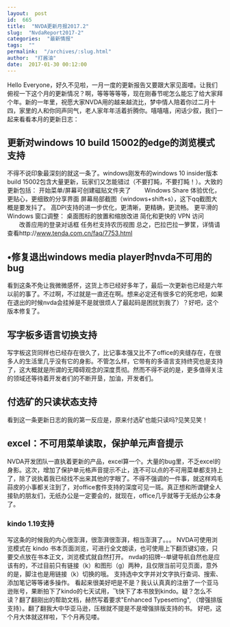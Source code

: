 ```yaml
---
layout:  post
id:  665
title:  "NVDA更新月报2017.2"
slug:  "NvdaReport2017-2"
categories:  "最新情报"
tags:  ""
permalink:  "/archives/:slug.html"
author:  "打酱油"
date:  2017-01-30 00:12:00
---
```




Hello Everyone，好久不见啦，一月一度的更新报告又要跟大家见面喽。让我们俯视一下这个月的更新情况？啊，等等等等等，现在刚春节呢怎么能忘了给大家拜个年。新的一年里，祝愿大家NVDA用的越来越流比，梦中情人陪着你过二月十四，家里的人和你同声同气，老人家年年活着折腾你。嘻嘻嘻，闲话少叙，我们一起来看看本月的更新日志：
## 更新对windows 10 build 15002的edge的浏览模式支持 #
不得不说印象最深刻的就这一条了。windows刚发布的windows 10 insider版本 build 15002包含大量更新，玩家们又怎能错过（不要打盹，不要打盹！）。大致的更新包括：
开始菜单/屏幕可创建磁贴文件夹了
　　Windows Share 体验优化，更贴心，更细致的分享界面
屏幕局部截图（windows+shift+s），这下qq截图大概是要发抖了。
高DPI支持的进一步优化，更清晰，更精确，更流畅。
更平滑的 Windows 窗口调整：
桌面图标的放置和缩放改进
简化和更快的 VPN 访问
　　改善应用的登录对话框
任务栏支持农历视图
总之，巴拉巴拉一箩筐，详情请查看http://www.tenda.com.cn/faq/7753.html
## •修复退出windows media player时nvda不可用的bug #
看到这条不免让我微微感怀，这货上市已经好多年了，最后一次更新也已经是六年以前的事了。不过啊，不过就是一直还在啊。想来必定还有很多它的死忠吧，如果在退出的时候nvda会挂掉是不是就很烦人了最起码是困扰到我了）？好吧，这个版本修复了。
## 写字板多语言切换支持 #
写字板这货同样也已经存在很久了，比记事本强又比不了office的夹缝存在，在很多人的生活里几乎没有它的身影。不管怎么样，它带有的多语言支持终究也是支持了，这大概就是所谓的无障碍观念的深度贯彻。然而不得不说的是，更多值得关注的领域还等待着开发者们的不断开垦，加油，开发者们。
## 付选矿的只读状态支持 #
看到这一条更新日志的我的第一反应是，原来付选矿也能只读吗?见笑见笑！
## excel：不可用菜单读取，保护单元声音提示
NVDA开发团队一直执着更新的产品，excel算一个。大量的bug里，不乏excel的身影。这次，增加了保护单元格声音提示不止，连不可以点的不可用菜单都支持上了，除了说执着我已经找不出来其他的字眼了。不得不强调的一件事，就这样鸡毛蒜皮的小事都关注到了，对office套件支持的深度可见一斑。真正想和所谓健全人接轨的朋友们，无纸办公是一定要会的，就现在，office几乎就等于无纸办公本身了。
### kindo 1.19支持 #
写这条的时候我的内心很澎湃，很澎湃很澎湃，相当澎湃了。。。
NVDA可使用浏览模式在 kindo 书本页面浏览，可进行全文朗读，也可使用上下翻页键幻夜，只要交点放在书本正文，浏览模式就自然打开。
nvda的招牌--单键导航自然也是应该有的，不过目前只有链接（k）和图形（g）两种，且仅限当前可见页面，意外的是，脚注也是用链接（k）切换的哦。
支持选中文字并对文字执行查词、搜索、添加笔记等等诸多操作。
看起来很美好吧是不是？我认认真真的注册了一个亚马逊账号，果断拍下了kindo的七天试用，飞快下了本书放到kindo。疑？怎么不读？翻了翻刚出的帮助文档，赫然写着要求"Enhanced Typesetting", （增强排版支持）。翻了翻我大中华亚马逊，压根就不提是不是增强排版支持的书。
好吧，这个月大体就这样啦，下个月再见喽。